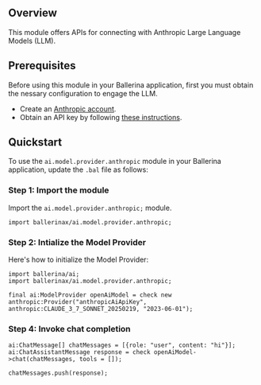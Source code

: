 ## Overview

This module offers APIs for connecting with Anthropic Large Language Models (LLM).

## Prerequisites

Before using this module in your Ballerina application, first you must obtain the nessary configuration to engage the LLM.

- Create an [Anthropic account](https://www.anthropic.com/signup).
- Obtain an API key by following [these instructions](https://docs.anthropic.com/en/api/getting-started).

## Quickstart

To use the `ai.model.provider.anthropic` module in your Ballerina application, update the `.bal` file as follows:

### Step 1: Import the module

Import the `ai.model.provider.anthropic;` module.

```ballerina
import ballerinax/ai.model.provider.anthropic;
```

### Step 2: Intialize the Model Provider

Here's how to initialize the Model Provider:

```ballerina
import ballerina/ai;
import ballerinax/ai.model.provider.anthropic;

final ai:ModelProvider openAiModel = check new anthropic:Provider("anthropicAiApiKey", anthropic:CLAUDE_3_7_SONNET_20250219, "2023-06-01");
```

### Step 4: Invoke chat completion

```
ai:ChatMessage[] chatMessages = [{role: "user", content: "hi"}];
ai:ChatAssistantMessage response = check openAiModel->chat(chatMessages, tools = []);

chatMessages.push(response);
```

